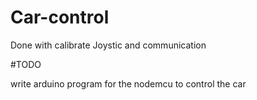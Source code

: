# Car-control
Done with calibrate Joystic  and communication 

#TODO

write arduino program for the nodemcu to control the car
